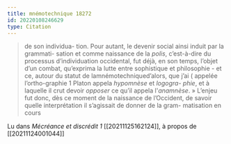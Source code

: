 ```yaml
---
title: mnémotechnique 18272
id: 20220108246629
type: Citation
---
```


> de son individua- tion. Pour autant, le devenir social ainsi induit par la grammati- sation et comme naissance de la *polis*, c’est-à-dire du processus d’individuation occidental, fut déjà, en son temps, l’objet d’un combat, qu’exprima la lutte entre sophistique et philosophie - et ce, autour du statut de lamnémotechniqued’alors, que j’ai ( appelée l’ortho-graphie 1 Platon appela *hypomnèse* et *logogra- phie*, et à laquelle il crut devoir *opposer* ce qu’il appela l'*anamnèse*. » L’enjeu fut donc, dès ce moment de la naissance de l’Occident, de savoir quelle interprétation il s’agissait de donner de la gram- matisation en cours

Lu dans *Mécréance et discrédit 1* [[20211125162124]], à propos de [[20211124001044]]